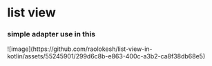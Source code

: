 <h1>list view </h1>
<h3> simple adapter use in this </h3>
![image](https://github.com/raolokesh/list-view-in-kotlin/assets/55245901/299d6c8b-e863-400c-a3b2-ca8f38db68e5)

